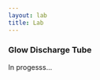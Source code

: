 ```yaml
---
layout: lab
title: Lab
---
```


### Glow Discharge Tube

<div class="alert alert-danger">In progesss...</div>